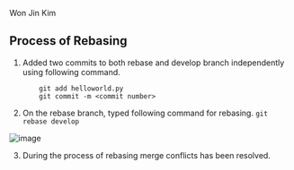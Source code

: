 Won Jin Kim

## Process of Rebasing

1. Added two commits to both rebase and develop branch independently using following command.
    ```
        git add helloworld.py
        git commit -m <commit number>
    ```
2. On the rebase branch, typed following command for rebasing.
   `git rebase develop`

![image](https://user-images.githubusercontent.com/25218108/133471490-36969afd-0fc9-458e-94d6-23ab0307e666.png)

3. During the process of rebasing merge conflicts has been resolved.
